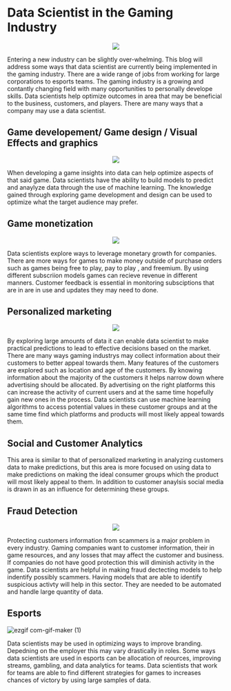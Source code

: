 # Data Scientist in the Gaming Industry

<p align="center">
  <img src="https://algorit.ma/wp-content/uploads/2020/12/1280x530_Data_science_use_cases_in_gaming_industry-03-min.png"/>
  
Entering a new industry can be slightly over-whelming.  This blog will address some ways that data scientist are currently being implemented in the gaming industry.  There are a wide range of jobs from working for large corporations to esports teams.  The gaming industry is a growing and contantly changing field with many opportunities to personally develope skills.  Data scientists help optimize outcomes in area that may be beneficial to the business, customers, and players.  There are many ways that a company may use a data scientist.

## Game developement/ Game design / Visual Effects and graphics 
  
<p align="center">
  <img src="https://dailyblogging.org/wp-content/uploads/2020/09/a_b_testing.png"/>
  
When developing a game insights into data can help optimize aspects of that said game.  Data scientists have the ability to build models to predict and anaylyze data through the use of machine learning.  The knowledge gained through exploring game development and design can be used to optimize what the target audience may prefer.

## Game monetization
  
<p align="center">
  <img src="https://indiegamehaven.com/wp-content/uploads/2021/05/makemoney_small.jpg"/>  
  
Data scientists explore ways to leverage monetary growth for companies.  There are more ways for games to make money outside of purchase orders such as games being free to play, pay to play , and freemium.  By using different subscriion models games can recieve revenue in different manners.  Customer feedback is essential in monitoring subsciptions that are in are in use and updates they may need to done.

## Personalized marketing
  
<p align="center">
  <img src="https://storage.googleapis.com/website-production/uploads/2019/06/personalization-instapage-demo.png"/>   
  
By exploring large amounts of data it can enable data scientist to make practical predictions to lead to effective decisions based on the market.  There are many ways gaming industrys may collect information about their customers to better appeal towards them.  Many features of the customers are explored such as location and age of the customers.  By knowing information about the majority of the customers it helps narrow down where advertising should be allocated.  By advertising on the right platforms this can increase the activity of current users and at the same time hopefully gain new ones in the process.  Data scientists can use machine learning algorithms to access potential values in these customer groups and at the same time find which platforms and products will most likely appeal towards them.  

## Social and Customer Analytics
This area is similar to that of personalized marketing in analyzing customers data to make predictions, but this area is more focused on using data to make predictions on making the ideal consumer groups which the product will most likely appeal to them.  In addition to customer anaylsis social media is drawn in as an influence for determining these groups.  

## Fraud Detection
  
<p align="center">
  <img src="https://www.usbank.com/content/dam/usbank/images/online-security-pages/fraud-protection-opt.png"/>    
  
Protecting customers information from scammers is a major problem in every industry.  Gaming companies want to  customer information, their in game resources, and any losses that may affect the customer and business.  If companies do not have good protection this will diminish activity in the game.  Data scientists are helpful in making fraud dectecting models to help indentify possibly scammers.  Having models that are able to identify suspicious activty will help in this sector.  They are needed to be automated and handle large quantity of data.


## Esports
![ezgif com-gif-maker (1)](https://user-images.githubusercontent.com/100227270/167275788-f81cee67-cd62-4bdb-8756-ede2e3dbe4b0.gif)

Data scientists may be used in optimizing ways to improve branding.  Depedning on the employer this may vary drastically in roles.  Some ways data scientists are used in esports can be allocation of reources, improving streams, gambling, and data analytics for teams. Data scientists that work for teams are able to find different strategies for games to increases chances of victory by using large samples of data.  
